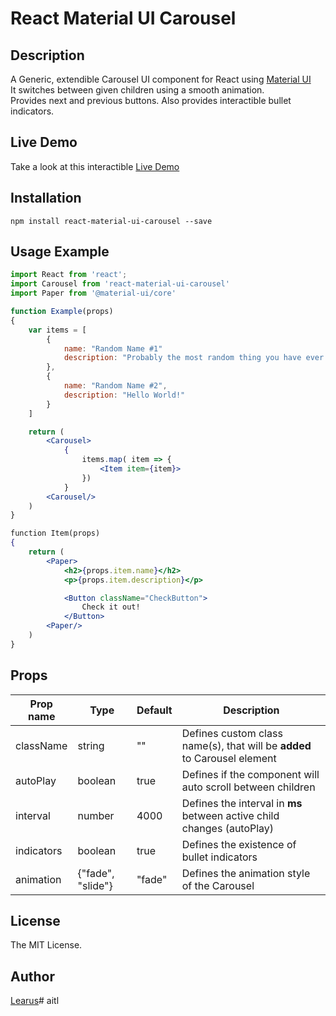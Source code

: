 # React Material UI Carousel

## Description

A Generic, extendible Carousel UI component for React using [Material UI](https://material-ui.com/)  
It switches between given children using a smooth animation.  
Provides next and previous buttons.
Also provides interactible bullet indicators.

## Live Demo

Take a look at this interactible [Live Demo](https://learus.github.io/react-material-ui-carousel)

## Installation

```shell
npm install react-material-ui-carousel --save
```

## Usage Example

```jsx
import React from 'react';
import Carousel from 'react-material-ui-carousel'
import Paper from '@material-ui/core'

function Example(props)
{
    var items = [
        {
            name: "Random Name #1"
            description: "Probably the most random thing you have ever seen!"
        },
        {
            name: "Random Name #2",
            description: "Hello World!"
        }
    ]

    return (
        <Carousel>
            {
                items.map( item => {
                    <Item item={item}>
                })
            }
        <Carousel/>
    )
}

function Item(props)
{
    return (
        <Paper>
            <h2>{props.item.name}</h2>
            <p>{props.item.description}</p>

            <Button className="CheckButton">
                Check it out!
            </Button>
        <Paper/>
    )
}
```

## Props

| Prop name  | Type              | Default | Description                                                              |
| ---------- | ----------------- | ------- | ------------------------------------------------------------------------ |
| className  | string            | ""      | Defines custom class name(s), that will be **added** to Carousel element |
| autoPlay   | boolean           | true    | Defines if the component will auto scroll between children               |
| interval   | number            | 4000    | Defines the interval in **ms** between active child changes (autoPlay)   |
| indicators | boolean           | true    | Defines the existence of bullet indicators                               |
| animation  | {"fade", "slide"} | "fade"  | Defines the animation style of the Carousel                              |

## License

The MIT License.

## Author

[Learus](learus.github.io)# aitl
